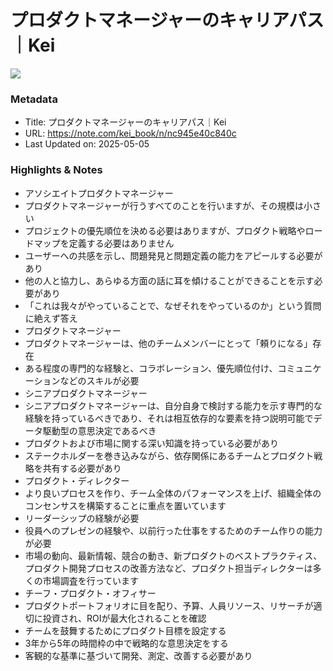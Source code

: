 # プロダクトマネージャーのキャリアパス｜Kei

![](https://assets.st-note.com/production/uploads/images/69612147/rectangle_large_type_2_ff1abe9eec0a282bfc7d7d6052f8ffa7.png?fit=bounds&quality=85&width=1280)

### Metadata

- Title: プロダクトマネージャーのキャリアパス｜Kei
- URL: https://note.com/kei_book/n/nc945e40c840c
- Last Updated on: 2025-05-05



### Highlights & Notes

- アソシエイトプロダクトマネージャー
- プロダクトマネージャーが行うすべてのことを行いますが、その規模は小さい
- プロジェクトの優先順位を決める必要はありますが、プロダクト戦略やロードマップを定義する必要はありません
- ユーザーへの共感を示し、問題発見と問題定義の能力をアピールする必要があり
- 他の人と協力し、あらゆる方面の話に耳を傾けることができることを示す必要があり
- 「これは我々がやっていることで、なぜそれをやっているのか」という質問に絶えず答え
- プロダクトマネージャー
- プロダクトマネージャーは、他のチームメンバーにとって「頼りになる」存在
- ある程度の専門的な経験と、コラボレーション、優先順位付け、コミュニケーションなどのスキルが必要
- シニアプロダクトマネージャー
- シニアプロダクトマネージャーは、自分自身で検討する能力を示す専門的な経験を持っているべきであり、それは相互依存的な要素を持つ説明可能でデータ駆動型の意思決定であるべき
- プロダクトおよび市場に関する深い知識を持っている必要があり
- ステークホルダーを巻き込みながら、依存関係にあるチームとプロダクト戦略を共有する必要があり
- プロダクト・ディレクター
- より良いプロセスを作り、チーム全体のパフォーマンスを上げ、組織全体のコンセンサスを構築することに重点を置いています
- リーダーシップの経験が必要
- 役員へのプレゼンの経験や、以前行った仕事をするためのチーム作りの能力が必要
- 市場の動向、最新情報、競合の動き、新プロダクトのベストプラクティス、プロダクト開発プロセスの改善方法など、プロダクト担当ディレクターは多くの市場調査を行っています
- チーフ・プロダクト・オフィサー
- プロダクトポートフォリオに目を配り、予算、人員リソース、リサーチが適切に投資され、ROIが最大化されることを確認
- チームを鼓舞するためにプロダクト目標を設定する
- 3年から5年の時間枠の中で戦略的な意思決定をする
- 客観的な基準に基づいて開発、測定、改善する必要があり

